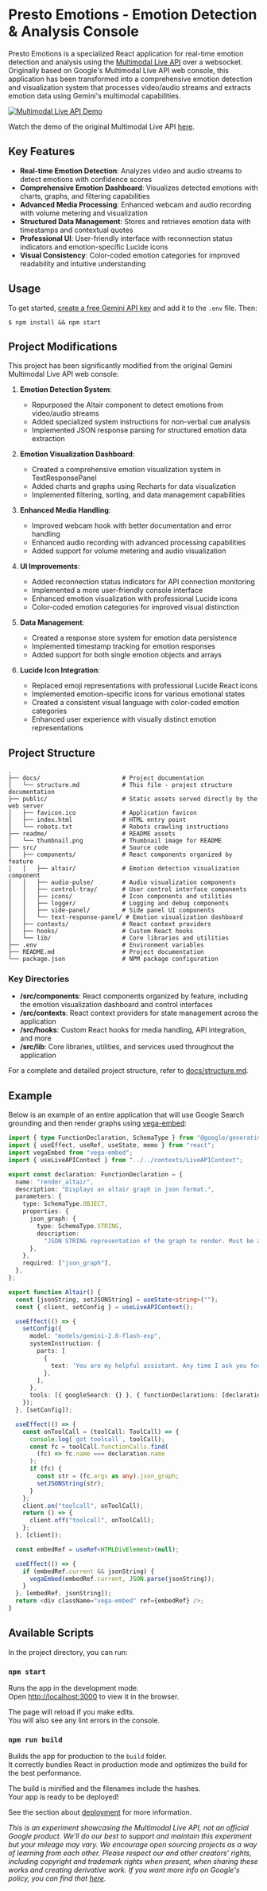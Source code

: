 # Presto Emotions - Emotion Detection & Analysis Console

Presto Emotions is a specialized React application for real-time emotion detection and analysis using the [Multimodal Live API](https://ai.google.dev/api/multimodal-live) over a websocket. Originally based on Google's Multimodal Live API web console, this application has been transformed into a comprehensive emotion detection and visualization system that processes video/audio streams and extracts emotion data using Gemini's multimodal capabilities.

[![Multimodal Live API Demo](readme/thumbnail.png)](https://www.youtube.com/watch?v=J_q7JY1XxFE)

Watch the demo of the original Multimodal Live API [here](https://www.youtube.com/watch?v=J_q7JY1XxFE).

## Key Features

- **Real-time Emotion Detection**: Analyzes video and audio streams to detect emotions with confidence scores
- **Comprehensive Emotion Dashboard**: Visualizes detected emotions with charts, graphs, and filtering capabilities
- **Advanced Media Processing**: Enhanced webcam and audio recording with volume metering and visualization
- **Structured Data Management**: Stores and retrieves emotion data with timestamps and contextual quotes
- **Professional UI**: User-friendly interface with reconnection status indicators and emotion-specific Lucide icons
- **Visual Consistency**: Color-coded emotion categories for improved readability and intuitive understanding

## Usage

To get started, [create a free Gemini API key](https://aistudio.google.com/apikey) and add it to the `.env` file. Then:

```
$ npm install && npm start
```

## Project Modifications

This project has been significantly modified from the original Gemini Multimodal Live API web console:

1. **Emotion Detection System**:
   - Repurposed the Altair component to detect emotions from video/audio streams
   - Added specialized system instructions for non-verbal cue analysis
   - Implemented JSON response parsing for structured emotion data extraction

2. **Emotion Visualization Dashboard**:
   - Created a comprehensive emotion visualization system in TextResponsePanel
   - Added charts and graphs using Recharts for data visualization
   - Implemented filtering, sorting, and data management capabilities

3. **Enhanced Media Handling**:
   - Improved webcam hook with better documentation and error handling
   - Enhanced audio recording with advanced processing capabilities
   - Added support for volume metering and audio visualization

4. **UI Improvements**:
   - Added reconnection status indicators for API connection monitoring
   - Implemented a more user-friendly console interface
   - Enhanced emotion visualization with professional Lucide icons
   - Color-coded emotion categories for improved visual distinction

5. **Data Management**:
   - Created a response store system for emotion data persistence
   - Implemented timestamp tracking for emotion responses
   - Added support for both single emotion objects and arrays

6. **Lucide Icon Integration**:
   - Replaced emoji representations with professional Lucide React icons
   - Implemented emotion-specific icons for various emotional states
   - Created a consistent visual language with color-coded emotion categories
   - Enhanced user experience with visually distinct emotion representations


## Project Structure

```
.
├── docs/                       # Project documentation
│   └── structure.md            # This file - project structure documentation
├── public/                     # Static assets served directly by the web server
│   ├── favicon.ico             # Application favicon
│   ├── index.html              # HTML entry point
│   └── robots.txt              # Robots crawling instructions
├── readme/                     # README assets
│   └── thumbnail.png           # Thumbnail image for README
├── src/                        # Source code
│   ├── components/             # React components organized by feature
│   │   ├── altair/             # Emotion detection visualization component
│   │   ├── audio-pulse/        # Audio visualization components
│   │   ├── control-tray/       # User control interface components
│   │   ├── icons/              # Icon components and utilities
│   │   ├── logger/             # Logging and debug components
│   │   ├── side-panel/         # Side panel UI components
│   │   └── text-response-panel/ # Emotion visualization dashboard
│   ├── contexts/               # React context providers
│   ├── hooks/                  # Custom React hooks
│   └── lib/                    # Core libraries and utilities
├── .env                        # Environment variables
├── README.md                   # Project documentation
└── package.json                # NPM package configuration
```

### Key Directories

- **/src/components**: React components organized by feature, including the emotion visualization dashboard and control interfaces
- **/src/contexts**: React context providers for state management across the application
- **/src/hooks**: Custom React hooks for media handling, API integration, and more
- **/src/lib**: Core libraries, utilities, and services used throughout the application

For a complete and detailed project structure, refer to [docs/structure.md](docs/structure.md).

## Example

Below is an example of an entire application that will use Google Search grounding and then render graphs using [vega-embed](https://github.com/vega/vega-embed):

```typescript
import { type FunctionDeclaration, SchemaType } from "@google/generative-ai";
import { useEffect, useRef, useState, memo } from "react";
import vegaEmbed from "vega-embed";
import { useLiveAPIContext } from "../../contexts/LiveAPIContext";

export const declaration: FunctionDeclaration = {
  name: "render_altair",
  description: "Displays an altair graph in json format.",
  parameters: {
    type: SchemaType.OBJECT,
    properties: {
      json_graph: {
        type: SchemaType.STRING,
        description:
          "JSON STRING representation of the graph to render. Must be a string, not a json object",
      },
    },
    required: ["json_graph"],
  },
};

export function Altair() {
  const [jsonString, setJSONString] = useState<string>("");
  const { client, setConfig } = useLiveAPIContext();

  useEffect(() => {
    setConfig({
      model: "models/gemini-2.0-flash-exp",
      systemInstruction: {
        parts: [
          {
            text: 'You are my helpful assistant. Any time I ask you for a graph call the "render_altair" function I have provided you. Dont ask for additional information just make your best judgement.',
          },
        ],
      },
      tools: [{ googleSearch: {} }, { functionDeclarations: [declaration] }],
    });
  }, [setConfig]);

  useEffect(() => {
    const onToolCall = (toolCall: ToolCall) => {
      console.log(`got toolcall`, toolCall);
      const fc = toolCall.functionCalls.find(
        (fc) => fc.name === declaration.name
      );
      if (fc) {
        const str = (fc.args as any).json_graph;
        setJSONString(str);
      }
    };
    client.on("toolcall", onToolCall);
    return () => {
      client.off("toolcall", onToolCall);
    };
  }, [client]);

  const embedRef = useRef<HTMLDivElement>(null);

  useEffect(() => {
    if (embedRef.current && jsonString) {
      vegaEmbed(embedRef.current, JSON.parse(jsonString));
    }
  }, [embedRef, jsonString]);
  return <div className="vega-embed" ref={embedRef} />;
}
```


## Available Scripts

In the project directory, you can run:

### `npm start`

Runs the app in the development mode.\
Open [http://localhost:3000](http://localhost:3000) to view it in the browser.

The page will reload if you make edits.\
You will also see any lint errors in the console.

### `npm run build`

Builds the app for production to the `build` folder.\
It correctly bundles React in production mode and optimizes the build for the best performance.

The build is minified and the filenames include the hashes.\
Your app is ready to be deployed!

See the section about [deployment](https://facebook.github.io/create-react-app/docs/deployment) for more information.

_This is an experiment showcasing the Multimodal Live API, not an official Google product. We’ll do our best to support and maintain this experiment but your mileage may vary. We encourage open sourcing projects as a way of learning from each other. Please respect our and other creators' rights, including copyright and trademark rights when present, when sharing these works and creating derivative work. If you want more info on Google's policy, you can find that [here](https://developers.google.com/terms/site-policies)._
